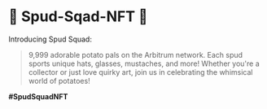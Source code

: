 # 🥔 Spud-Sqad-NFT 🥔

Introducing Spud Squad: 

> 9,999 adorable potato pals on the Arbitrum network. Each spud sports unique hats, glasses, mustaches, and more! Whether you're a collector or just love quirky art, join us in celebrating the whimsical world of potatoes! 

**#SpudSquadNFT**
